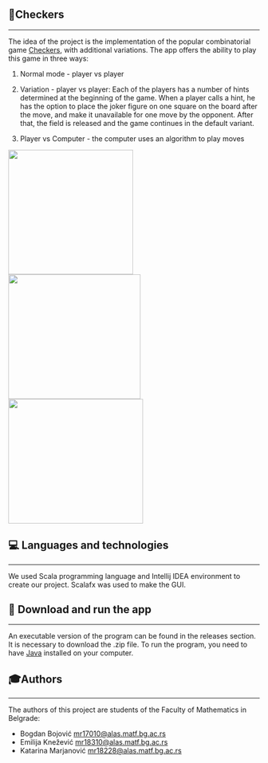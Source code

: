 ## 🔴Checkers
___
The idea of the project is the implementation of the popular combinatorial game [Checkers](https://en.wikipedia.org/wiki/Draughts), with additional variations.
The app offers the ability to play this game in three ways:

1. Normal mode - player vs player

2. Variation - player vs player: Each of the players has a number of hints determined at the beginning of the game. When a player calls a hint, he has the option to place the joker figure on one square on the board after the move, and make it unavailable for one move by the opponent. After that, the field is released and the game continues in the default variant.

3. Player vs Computer - the computer uses an algorithm to play moves

<img src = "https://user-images.githubusercontent.com/78443756/118380276-c22d9100-b5e0-11eb-8451-8eed7d3b67b6.png" width ="250" height ="250"> <img src = "https://user-images.githubusercontent.com/78443756/118380284-da9dab80-b5e0-11eb-807e-51f57f6e2254.png" width ="265" height ="250"> <img src = "https://user-images.githubusercontent.com/78443756/118380301-f1440280-b5e0-11eb-9b60-00e00c43287f.png" width ="270" height ="250">

## 💻 Languages and technologies
___
We used Scala programming language and Intellij IDEA environment to create our project. Scalafx was used to make the GUI.

## 📎 Download and run the app
___
An executable version of the program can be found in the releases section. It is necessary to download the .zip file. 
To run the program, you need to have [Java](https://www.java.com/en/download/) installed on your computer.

## 🎓Authors
___
The authors of this project are students of the Faculty of Mathematics in Belgrade:
- Bogdan Bojović mr17010@alas.matf.bg.ac.rs 
- Emilija Knežević mr18310@alas.matf.bg.ac.rs
- Katarina Marjanović mr18228@alas.matf.bg.ac.rs

